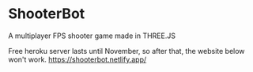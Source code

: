 # ShooterBot
A multiplayer FPS shooter game made in THREE.JS

Free heroku server lasts until November, so after that, the website below won't work.
https://shooterbot.netlify.app/

